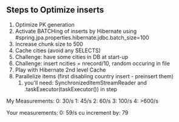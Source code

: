 ## Steps to Optimize inserts
1. Optimize PK generation
2. Activate BATCHing of inserts by Hibernate using #spring.jpa.properties.hibernate.jdbc.batch_size=100
3. Increase chunk size to 500
4. Cache cities (avoid any SELECTS)
5. Challenge: have some cities in DB at start-up
6. Challenge: insert ncities = nrecord/10, random occuring in file
7. Play with Hibernate 2nd level Cache
8. Parallelize items (first disabling country insert - preinsert them)
   1. you'll need: SynchronizedItemStreamReader and .taskExecutor(taskExecutor()) in step

My Measurements:
0: 30/s
1: 45/s
2: 60/s
3: 100/s
4: >600/s

Your measurements:
0: 59/s
cu increment by: 79